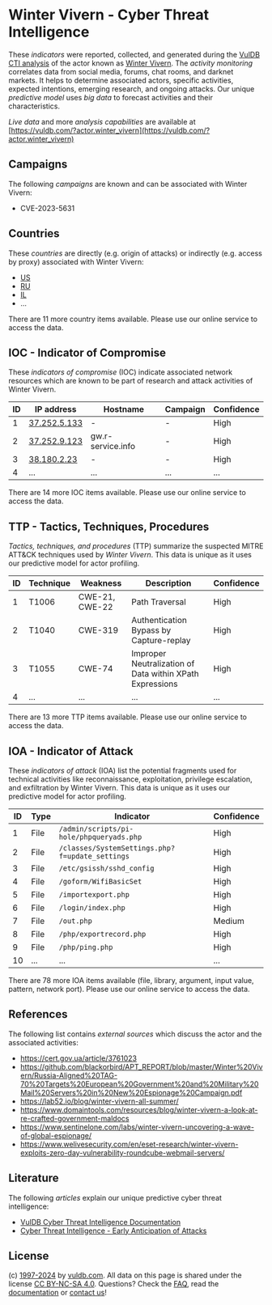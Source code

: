 # Winter Vivern - Cyber Threat Intelligence

These _indicators_ were reported, collected, and generated during the [VulDB CTI analysis](https://vuldb.com/?kb.cti) of the actor known as [Winter Vivern](https://vuldb.com/?actor.winter_vivern). The _activity monitoring_ correlates data from social media, forums, chat rooms, and darknet markets. It helps to determine associated actors, specific activities, expected intentions, emerging research, and ongoing attacks. Our unique _predictive model_ uses _big data_ to forecast activities and their characteristics.

_Live data_ and more _analysis capabilities_ are available at [https://vuldb.com/?actor.winter_vivern](https://vuldb.com/?actor.winter_vivern)

## Campaigns

The following _campaigns_ are known and can be associated with Winter Vivern:

* CVE-2023-5631

## Countries

These _countries_ are directly (e.g. origin of attacks) or indirectly (e.g. access by proxy) associated with Winter Vivern:

* [US](https://vuldb.com/?country.us)
* [RU](https://vuldb.com/?country.ru)
* [IL](https://vuldb.com/?country.il)
* ...

There are 11 more country items available. Please use our online service to access the data.

## IOC - Indicator of Compromise

These _indicators of compromise_ (IOC) indicate associated network resources which are known to be part of research and attack activities of Winter Vivern.

ID | IP address | Hostname | Campaign | Confidence
-- | ---------- | -------- | -------- | ----------
1 | [37.252.5.133](https://vuldb.com/?ip.37.252.5.133) | - | - | High
2 | [37.252.9.123](https://vuldb.com/?ip.37.252.9.123) | gw.r-service.info | - | High
3 | [38.180.2.23](https://vuldb.com/?ip.38.180.2.23) | - | - | High
4 | ... | ... | ... | ...

There are 14 more IOC items available. Please use our online service to access the data.

## TTP - Tactics, Techniques, Procedures

_Tactics, techniques, and procedures_ (TTP) summarize the suspected MITRE ATT&CK techniques used by _Winter Vivern_. This data is unique as it uses our predictive model for actor profiling.

ID | Technique | Weakness | Description | Confidence
-- | --------- | -------- | ----------- | ----------
1 | T1006 | CWE-21, CWE-22 | Path Traversal | High
2 | T1040 | CWE-319 | Authentication Bypass by Capture-replay | High
3 | T1055 | CWE-74 | Improper Neutralization of Data within XPath Expressions | High
4 | ... | ... | ... | ...

There are 13 more TTP items available. Please use our online service to access the data.

## IOA - Indicator of Attack

These _indicators of attack_ (IOA) list the potential fragments used for technical activities like reconnaissance, exploitation, privilege escalation, and exfiltration by Winter Vivern. This data is unique as it uses our predictive model for actor profiling.

ID | Type | Indicator | Confidence
-- | ---- | --------- | ----------
1 | File | `/admin/scripts/pi-hole/phpqueryads.php` | High
2 | File | `/classes/SystemSettings.php?f=update_settings` | High
3 | File | `/etc/gsissh/sshd_config` | High
4 | File | `/goform/WifiBasicSet` | High
5 | File | `/importexport.php` | High
6 | File | `/login/index.php` | High
7 | File | `/out.php` | Medium
8 | File | `/php/exportrecord.php` | High
9 | File | `/php/ping.php` | High
10 | ... | ... | ...

There are 78 more IOA items available (file, library, argument, input value, pattern, network port). Please use our online service to access the data.

## References

The following list contains _external sources_ which discuss the actor and the associated activities:

* https://cert.gov.ua/article/3761023
* https://github.com/blackorbird/APT_REPORT/blob/master/Winter%20Vivern/Russia-Aligned%20TAG-70%20Targets%20European%20Government%20and%20Military%20Mail%20Servers%20in%20New%20Espionage%20Campaign.pdf
* https://lab52.io/blog/winter-vivern-all-summer/
* https://www.domaintools.com/resources/blog/winter-vivern-a-look-at-re-crafted-government-maldocs
* https://www.sentinelone.com/labs/winter-vivern-uncovering-a-wave-of-global-espionage/
* https://www.welivesecurity.com/en/eset-research/winter-vivern-exploits-zero-day-vulnerability-roundcube-webmail-servers/

## Literature

The following _articles_ explain our unique predictive cyber threat intelligence:

* [VulDB Cyber Threat Intelligence Documentation](https://vuldb.com/?kb.cti)
* [Cyber Threat Intelligence - Early Anticipation of Attacks](https://www.scip.ch/en/?labs.20201022)

## License

(c) [1997-2024](https://vuldb.com/?kb.changelog) by [vuldb.com](https://vuldb.com/?kb.about). All data on this page is shared under the license [CC BY-NC-SA 4.0](https://creativecommons.org/licenses/by-nc-sa/4.0/). Questions? Check the [FAQ](https://vuldb.com/?kb.faq), read the [documentation](https://vuldb.com/?kb) or [contact us](https://vuldb.com/?contact)!
